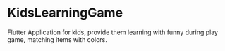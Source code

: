# KidsLearningGame
Flutter Application for kids, provide them learning with funny during play game, matching items with colors.
